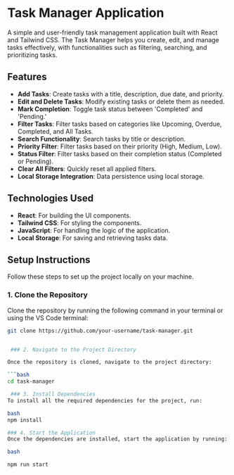 # Task Manager Application

A simple and user-friendly task management application built with React and Tailwind CSS. The Task Manager helps you create, edit, and manage tasks effectively, with functionalities such as filtering, searching, and prioritizing tasks.

## **Features**

- **Add Tasks**: Create tasks with a title, description, due date, and priority.
- **Edit and Delete Tasks**: Modify existing tasks or delete them as needed.
- **Mark Completion**: Toggle task status between 'Completed' and 'Pending.'
- **Filter Tasks**: Filter tasks based on categories like Upcoming, Overdue, Completed, and All Tasks.
- **Search Functionality**: Search tasks by title or description.
- **Priority Filter**: Filter tasks based on their priority (High, Medium, Low).
- **Status Filter**: Filter tasks based on their completion status (Completed or Pending).
- **Clear All Filters**: Quickly reset all applied filters.
- **Local Storage Integration**: Data persistence using local storage.

## **Technologies Used**

- **React**: For building the UI components.
- **Tailwind CSS**: For styling the components.
- **JavaScript**: For handling the logic of the application.
- **Local Storage**: For saving and retrieving tasks data.

## Setup Instructions

Follow these steps to set up the project locally on your machine.

### 1. Clone the Repository

Clone the repository by running the following command in your terminal or using the VS Code terminal:

```bash
git clone https://github.com/your-username/task-manager.git


 ### 2. Navigate to the Project Directory

Once the repository is cloned, navigate to the project directory:

```bash
cd task-manager

 ### 3. Install Dependencies
To install all the required dependencies for the project, run:

bash
npm install

### 4. Start the Application
Once the dependencies are installed, start the application by running:

bash

npm run start
